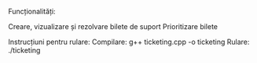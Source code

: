 Funcționalități:

Creare, vizualizare și rezolvare bilete de suport
Prioritizare bilete

Instrucțiuni pentru rulare:
Compilare: g++ ticketing.cpp -o ticketing
Rulare: ./ticketing
